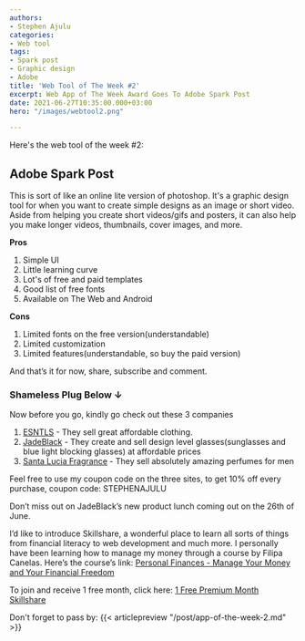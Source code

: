 ```yaml
---
authors:
- Stephen Ajulu
categories:
- Web tool
tags:
- Spark post
- Graphic design
- Adobe
title: 'Web Tool of The Week #2'
excerpt: Web App of The Week Award Goes To Adobe Spark Post
date: 2021-06-27T10:35:00.000+03:00
hero: "/images/webtool2.png"

---
```

Here's the web tool of the week #2:

## Adobe Spark Post

This is sort of like an online lite version of photoshop. It's a graphic design tool for when you want to create simple designs as an image or short video. Aside from helping you create short videos/gifs and posters, it can also help you make longer videos, thumbnails, cover images, and more.

**Pros**

1. Simple UI
2. Little learning curve
3. Lot's of free and paid templates
4. Good list of free fonts
5. Available on The Web and Android

**Cons**

1. Limited fonts on the free version(understandable)
2. Limited customization
3. Limited features(understandable, so buy the paid version)

And that’s it for now, share, subscribe and comment.

### **Shameless Plug Below ↓**

Now before you go, kindly go check out these 3 companies

1. [ESNTLS](https://www.esntls.co/?ref=kuzqn53jomp-) - They sell great affordable clothing.
2. [JadeBlack](https://www.jadeblack.co/?ref=kuzqn53jomp-) - They create and sell design level glasses(sunglasses and blue light blocking glasses) at affordable prices
3. [Santa Lucia Fragrance](https://santaluciafragrance.com/?ref=kuzqn53jomp-) - They sell absolutely amazing perfumes for men

Feel free to use my coupon code on the three sites, to get 10% off every purchase, coupon code: STEPHENAJULU

Don’t miss out on JadeBlack’s new product lunch coming out on the 26th of June.

I’d like to introduce Skillshare, a wonderful place to learn all sorts of things from financial literacy to web development and much more. I personally have been learning how to manage my money through a course by Filipa Canelas. Here’s the course’s link: [Personal Finances - Manage Your Money and Your Financial Freedom](https://www.skillshare.com/classes/Personal-Finances-%E2%80%94-Manage-your-Money-and-your-Financial-Freedom/1240823317/projects?via=search-layout-grid)

To join and receive 1 free month, click here: [1 Free Premium Month Skillshare](https://skl.sh/3wxbE9O)

Don't forget to pass by: {{< articlepreview "/post/app-of-the-week-2.md" >}}